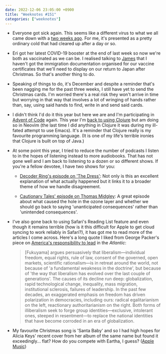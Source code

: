 ```yaml
---
date: 2022-12-06 23:05:00 +0900
title: "Weeknotes #151"
categories: ["weeknotes"]
---
```


- Everyone got sick again. This seems like a different virus to what we all came down with a [two weeks ago](https://updates.inqk.net/post/1669127880.html). For me, it's presented as a pretty ordinary cold that had cleared up after a day or so.

- Eri got her latest COVID-19 booster at the end of last week so now we're both as vaccinated as we can be. I realised talking to [James](https://jamesvandyne.com) that I haven't got the immigration documentation organised for our vaccine certificates that we'll need to display on our return to Japan after Christmas. So that's another thing to do.

- Speaking of things to do, it's December and despite a reminder that's been nagging me for the past three weeks, I still have yet to send the Christmas cards. I'm worried there's a real risk they won't arrive in time but worrying in that way that involves a lot of wringing of hands rather than, say, using said hands to find, write in and send said cards.

- I didn't think I'd do it this year but here we are and I'm participating in [Advent of Code](https://adventofcode.com) again. This year I'm [back to using Clojure](https://github.com/pyrmont/advent/tree/master/2022) but am doing so in Neovim (the last time I did anything in Clojure it was during my ill-fated attempt to use Emacs). It's a reminder that Clojure really is my favourite programming language. (It is one of my life's terrible ironies that Clojure is built on top of Java.)

- At some point this year, I tried to reduce the number of podcasts I listen to in the hopes of listening instead to more audiobooks. That has not gone well and I am back to listening to a dozen or so different shows. If you're a fellow devotee, I have two shows for you:

  - [Decoder Ring's episode on 'The Dress'](https://slate.com/podcasts/decoder-ring/2022/11/the-dress-was-a-viral-phenomenon-and-optical-rabbithole): Not only is this an excellent explanation of what actually happened but it links it to a broader theme of how we handle disagreement.

  - [Cautionary Tales' episode on Thomas Midgley](https://timharford.com/2022/11/cautionary-tales-the-inventor-who-almost-ended-the-world/): A great episode about what caused the hole in the ozone layer and whether we should go back to saying 'unanticipated consequences' rather than 'unintended consequences'.

- I've also gone back to using Safari's Reading List feature and even though it remains terrible (how is it this difficult for Apple to get cloud syncing to work reliably in Safari?), it has got me to read more of the articles I come across. Here's a long quote I liked from George Packer's piece on [America's responsibility to lead](https://www.theatlantic.com/magazine/archive/2022/12/american-foreign-policy-in-wartime/671899/) in the _Atlantic_:

  > [Fukuyama] argues persuasively that liberalism—individual freedom, equal rights, rule of law, consent of the governed, open markets, scientific rationalism—is in retreat around the world, not because of 'a fundamental weakness in the doctrine', but because of 'the way that liberalism has evolved over the last couple of generations'. The causes of its decline run deep: globalization, rapid technological change, inequality, mass migration, institutional sclerosis, failures of leadership. In the past few decades, an exaggerated emphasis on freedom has driven polarization in democracies, including ours: radical egalitarianism on the left, reactionary authoritarianism on the right. Both forms of illiberalism seek to forge group identities—exclusive, intolerant ones, steeped in resentment—to replace the national identities that have become corroded in an era of globalization.

- My favourite Christmas song is 'Santa Baby' and so I had high hopes for Alicia Keys' recent cover from her album of the same name but found it exceedingly... flat? How do you compete with Eartha, I guess? ([Apple Music](https://music.apple.com/us/album/santa-baby/1651348683))
